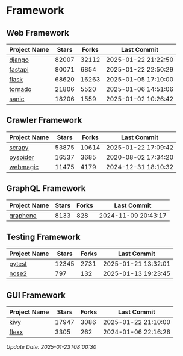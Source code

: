 # Framework

## Web Framework
| Project Name | Stars | Forks | Last Commit |
| ------------ | ----- | ----- | ----------- |
| [django](https://github.com/django/django) | 82007 | 32112 | 2025-01-22 21:22:50 |
| [fastapi](https://github.com/fastapi/fastapi) | 80071 | 6854 | 2025-01-22 22:50:29 |
| [flask](https://github.com/pallets/flask) | 68620 | 16263 | 2025-01-05 17:10:00 |
| [tornado](https://github.com/tornadoweb/tornado) | 21806 | 5520 | 2025-01-06 14:51:06 |
| [sanic](https://github.com/sanic-org/sanic) | 18206 | 1559 | 2025-01-02 10:26:42 |

## Crawler Framework
| Project Name | Stars | Forks | Last Commit |
| ------------ | ----- | ----- | ----------- |
| [scrapy](https://github.com/scrapy/scrapy) | 53875 | 10614 | 2025-01-22 17:09:42 |
| [pyspider](https://github.com/binux/pyspider) | 16537 | 3685 | 2020-08-02 17:34:20 |
| [webmagic](https://github.com/code4craft/webmagic) | 11475 | 4179 | 2024-12-31 18:10:32 |

## GraphQL Framework
| Project Name | Stars | Forks | Last Commit |
| ------------ | ----- | ----- | ----------- |
| [graphene](https://github.com/graphql-python/graphene) | 8133 | 828 | 2024-11-09 20:43:17 |

## Testing Framework
| Project Name | Stars | Forks | Last Commit |
| ------------ | ----- | ----- | ----------- |
| [pytest](https://github.com/pytest-dev/pytest) | 12345 | 2731 | 2025-01-21 13:32:01 |
| [nose2](https://github.com/nose-devs/nose2) | 797 | 132 | 2025-01-13 19:23:45 |

## GUI Framework
| Project Name | Stars | Forks | Last Commit |
| ------------ | ----- | ----- | ----------- |
| [kivy](https://github.com/kivy/kivy) | 17947 | 3086 | 2025-01-22 21:10:00 |
| [flexx](https://github.com/flexxui/flexx) | 3305 | 262 | 2024-01-06 22:16:26 |

*Update Date: 2025-01-23T08:00:30*